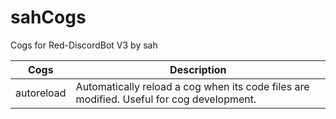 
# sahCogs
Cogs for Red-DiscordBot V3 by sah

Cogs | Description
---- | -----------
autoreload | Automatically reload a cog when its code files are modified. Useful for cog development.
